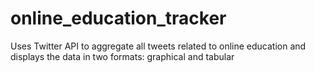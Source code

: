 online_education_tracker
========================

Uses Twitter API to aggregate all tweets related to online education and displays the data in two formats: graphical and tabular
